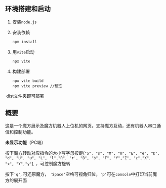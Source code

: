 















## 环境搭建和启动

1. 安装`node.js`

2. 安装依赖

    ```bash
    npm install
    ```

3. 用`vite`启动

    ```bash
    npx vite
    ```

4. 构建部署

    ```
    npx vite build
    npx vite preview //预览

​	dist文件夹即可部署

## 概要

这是一个魔方展示及魔方机器人上位机的网页，支持魔方互动，还有机器人串口通信和控制功能。

**未显示功能**（PC端）

按下魔方转动对应指令的大小写字母按键(`"S", "s", "M", "m", "E", "e", "D", "d", "U", "u", "L", "l","R", 'r', "B", "b", "F", "f","Z", "z","X", "x", "Y","y"`), ，可控制魔方旋转

按下`'q'`, 可还原魔方， `'Space'`空格可视角归位，`'p'`可在`console`中打印当前魔方的展开面



